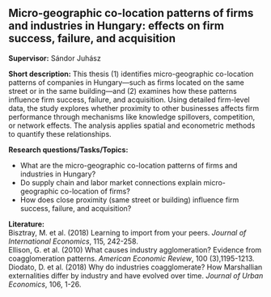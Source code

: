 ## Micro-geographic co-location patterns of firms and industries in Hungary: effects on firm success, failure, and acquisition

**Supervisor:** Sándor Juhász

**Short description:**
This thesis (1) identifies micro-geographic co-location patterns of companies in Hungary—such as firms located on the same street or in the same building—and (2) examines how these patterns influence firm success, failure, and acquisition. Using detailed firm-level data, the study explores whether proximity to other businesses affects firm performance through mechanisms like knowledge spillovers, competition, or network effects. The analysis applies spatial and econometric methods to quantify these relationships.

**Research questions/Tasks/Topics:** <br>
* What are the micro-geographic co-location patterns of firms and industries in Hungary?<br>
* Do supply chain and labor market connections explain micro-geographic co-location of firms?<br>
* How does close proximity (same street or building) influence firm success, failure, and acquisition?<br>


**Literature:** <br>
Bisztray, M. et al. (2018) Learning to import from your peers. _Journal of International Economics_, 115, 242-258. <br>
Ellison, G. et al. (2010) What causes industry agglomeration? Evidence from coagglomeration patterns. _American Economic Review_, 100 (3),1195-1213. <br>
Diodato, D. et al. (2018) Why do industries coagglomerate? How Marshallian externalities differ by industry and have evolved over time. _Journal of Urban Economics_, 106, 1-26. <br>
